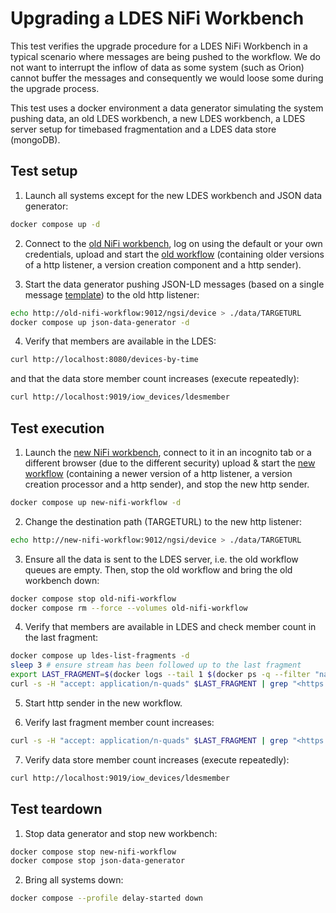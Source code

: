 # Upgrading a LDES NiFi Workbench
This test verifies the upgrade procedure for a LDES NiFi Workbench in a typical scenario where messages are being pushed to the workflow. We do not want to interrupt the inflow of data as some system (such as Orion) cannot buffer the messages and consequently we would loose some during the upgrade process.

This test uses a docker environment a data generator simulating the system pushing data, an old LDES workbench, a new LDES workbench, a LDES server setup for timebased fragmentation and a LDES data store (mongoDB).

## Test setup
1. Launch all systems except for the new LDES workbench and JSON data generator:
```bash
docker compose up -d
```

2. Connect to the [old NiFi workbench](https://localhost:8443/nifi), log on using the default or your own credentials, upload and start the [old workflow](./old-nifi-workflow.json) (containing older versions of a http listener, a version creation component and a http sender).

3. Start the data generator pushing JSON-LD messages (based on a single message [template](./data/device.template.json)) to the old http listener:
```bash
echo http://old-nifi-workflow:9012/ngsi/device > ./data/TARGETURL
docker compose up json-data-generator -d
```

4. Verify that members are available in the LDES:
```bash
curl http://localhost:8080/devices-by-time
```
and that the data store member count increases (execute repeatedly):
```bash
curl http://localhost:9019/iow_devices/ldesmember
```

## Test execution
1. Launch the [new NiFi workbench](http://localhost:8000/nifi), connect to it in an incognito tab or a different browser (due to the different security) upload & start the [new workflow](./new-nifi-workflow.json) (containing a newer version of a http listener, a version creation processor and a http sender), and stop the new http sender.
```bash
docker compose up new-nifi-workflow -d
```

2. Change the destination path (TARGETURL) to the new http listener:
```bash
echo http://new-nifi-workflow:9012/ngsi/device > ./data/TARGETURL
```

3. Ensure all the data is sent to the LDES server, i.e. the old workflow queues are empty. Then, stop the old workflow and bring the old workbench down:
```bash
docker compose stop old-nifi-workflow
docker compose rm --force --volumes old-nifi-workflow
```

4. Verify that members are available in LDES and check member count in the last fragment:
```bash
docker compose up ldes-list-fragments -d
sleep 3 # ensure stream has been followed up to the last fragment
export LAST_FRAGMENT=$(docker logs --tail 1 $(docker ps -q --filter "name=ldes-list-fragments$"))
curl -s -H "accept: application/n-quads" $LAST_FRAGMENT | grep "<https://w3id.org/tree#member>" | wc -l
```

5. Start http sender in the new workflow.

6. Verify last fragment member count increases:
```bash
curl -s -H "accept: application/n-quads" $LAST_FRAGMENT | grep "<https://w3id.org/tree#member>" | wc -l
```

7. Verify data store member count increases (execute repeatedly):
```bash
curl http://localhost:9019/iow_devices/ldesmember
```

## Test teardown
1. Stop data generator and stop new workbench:
```bash
docker compose stop new-nifi-workflow
docker compose stop json-data-generator
```

2. Bring all systems down:
```bash
docker compose --profile delay-started down
```
